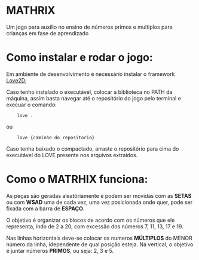 # MATHRIX

<p> Um jogo para auxílio no ensino de números primos e multiplos para crianças em fase de aprendizado </p>

# Como instalar e rodar o jogo:

<p>Em ambiente de desenvolvimento é necessário instalar o framework <a href='https://love2d.org'>Love2D</a>;</p>
<p>Caso tenho instalado o executável, colocar a biblioteca no PATH da máquina, assim basta navegar até o repositório do jogo pelo terminal e execuar o comando:</p>

```
    love .
```

<p>ou</p>

```
    love {caminho do repositorio}
```

<p>Caso tenha baixado o compactado, arraste o repositório para cima do executável do LOVE presente nos arquivos extraídos.</p>

# Como o MATRHIX funciona:

<p>As peças são geradas aleatóriamente e podem ser movidas com as <b>SETAS</b> ou com <b>WSAD</b> uma de cada vez, uma vez posicionada onde quer, pode ser fixada com a barra de <b>ESPAÇO</b>.</p>
<p>O objetivo é organizar os blocos de acordo com os números que ele representa, indo de 2 a 20, com excessão dos números 7, 11, 13, 17 e 19.</p>
<p>Nas linhas horizontais deve-se colocar os numeros <b>MÚLTIPLOS</b> do MENOR número da linha, idependente de qual posição esteja. Na vertical, o objetivo é juntar números <b>PRIMOS</b>, ou seja: 2, 3 e 5.</p>
